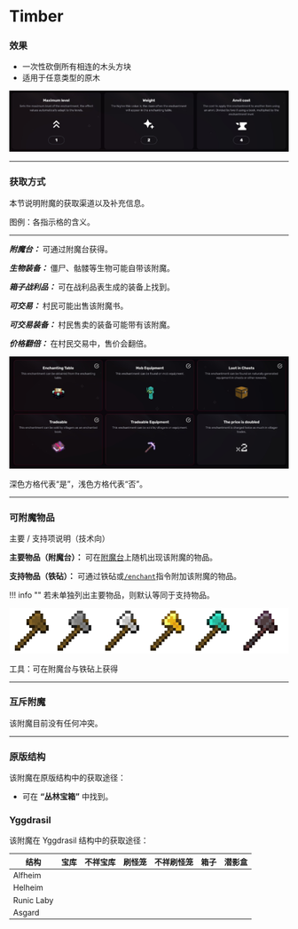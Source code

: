 # Timber
### 效果
*   一次性砍倒所有相连的木头方块
*   适用于任意类型的原木

![](/images/voxel/enchantment/tools-enchantment/image_1756618425472_197.png)

* * *

### 获取方式

本节说明附魔的获取渠道以及补充信息。

图例：各指示格的含义。[](#legend-explanations-of-each-box)

* * *

_**附魔台：**_ 可通过附魔台获得。

_**生物装备：**_ 僵尸、骷髅等生物可能自带该附魔。

_**箱子战利品：**_ 可在战利品表生成的装备上找到。

_**可交易：**_ 村民可能出售该附魔书。

_**可交易装备：**_ 村民售卖的装备可能带有该附魔。

_**价格翻倍：**_ 在村民交易中，售价会翻倍。

![](/images/voxel/enchantment/tools-enchantment/image_1756618425472_569.png)

深色方格代表“是”，浅色方格代表“否”。

* * *

### 可附魔物品
主要 / 支持项说明（技术向）[](#explanation-primary-supported-technical)

**主要物品（附魔台）：** 可在[附魔台](https://minecraft.wiki/w/Enchanting_table)上随机出现该附魔的物品。

**支持物品（铁砧）：** 可通过铁砧或[`/enchant`](https://minecraft.wiki/w/Commands/enchant)指令附加该附魔的物品。

!!! info ""
    若未单独列出主要物品，则默认等同于支持物品。

![](/images/voxel/enchantment/tools-enchantment/image_1756618425472_861.png)

工具：可在附魔台与铁砧上获得

* * *

### 互斥附魔

该附魔目前没有任何冲突。

* * *

### 原版结构

该附魔在原版结构中的获取途径：

*   可在 **“丛林宝箱”** 中找到。

### Yggdrasil

该附魔在 Yggdrasil 结构中的获取途径：

| 结构 | 宝库 | 不祥宝库 | 刷怪笼 | 不祥刷怪笼 | 箱子 | 潜影盒 |
| --- | --- | --- | --- | --- | --- | --- |
| Alfheim |  |  |  |  |  |  |
| Helheim |  |  |  |  |  |  |
| Runic Laby |  |  |  |  |  |  |
| Asgard |  |  |  |  |  |  |
